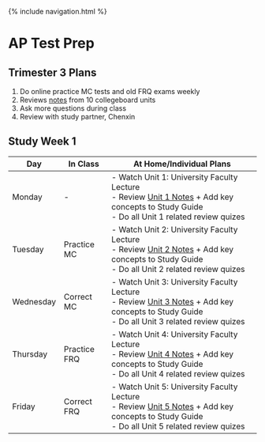 {% include navigation.html %}

# AP Test Prep

## Trimester 3 Plans
1. Do online practice MC tests and old FRQ exams weekly
2. Reviews [notes](https://docs.google.com/document/d/12T14sIPEiXjy65rX8DtlSmxvLnbbF8H3cUwP3p6MZOk/edit?usp=sharing) from 10 collegeboard units
3. Ask more questions during class
4. Review with study partner, Chenxin

## Study Week 1
| Day | In Class | At Home/Individual Plans |
| --- | ---            | ---           |
| Monday | - | - Watch Unit 1: University Faculty Lecture<br>- Review [Unit 1 Notes](https://docs.google.com/document/u/1/d/1OYJc5A53be2sLkCj0RSXBImkKkW99okivMBGeWSDk1s/edit) + Add key concepts to Study Guide<br>- Do all Unit 1 related review quizes |
| Tuesday | Practice MC | - Watch Unit 2: University Faculty Lecture<br>- Review [Unit 2 Notes](https://docs.google.com/document/u/1/d/1Z7ZC2eQ02dlZjETf215iGPjK4fWsHHacC15Qc-GDHGw/edit) + Add key concepts to Study Guide<br>- Do all Unit 2 related review quizes |
| Wednesday | Correct MC | - Watch Unit 3: University Faculty Lecture<br>- Review [Unit 3 Notes](https://docs.google.com/document/u/1/d/1ZNDZvucqu6cIj-rZo1GJwSH_VwAaeIdEBF9du9tJNeI/edit) + Add key concepts to Study Guide<br>- Do all Unit 3 related review quizes |
| Thursday | Practice FRQ | - Watch Unit 4: University Faculty Lecture<br>- Review [Unit 4 Notes](https://docs.google.com/document/u/1/d/1W86g0bk3poXqshe1gM5snJrwr-bu23_7WzizjFT6P58/edit) + Add key concepts to Study Guide<br>- Do all Unit 4 related review quizes |
| Friday | Correct FRQ | - Watch Unit 5: University Faculty Lecture<br>- Review [Unit 5 Notes](https://docs.google.com/document/u/1/d/1p9yVZaly-h2uP4HZWTEo45JeDVDSxdcriUtkxUZIbB0/edit) + Add key concepts to Study Guide<br>- Do all Unit 5 related review quizes |
